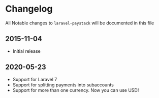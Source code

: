 # Changelog

All Notable changes to `laravel-paystack` will be documented in this file

## 2015-11-04
- Initial release

## 2020-05-23
- Support for Laravel 7
- Support for splitting payments into subaccounts
- Support for more than one currency. Now you can use USD!